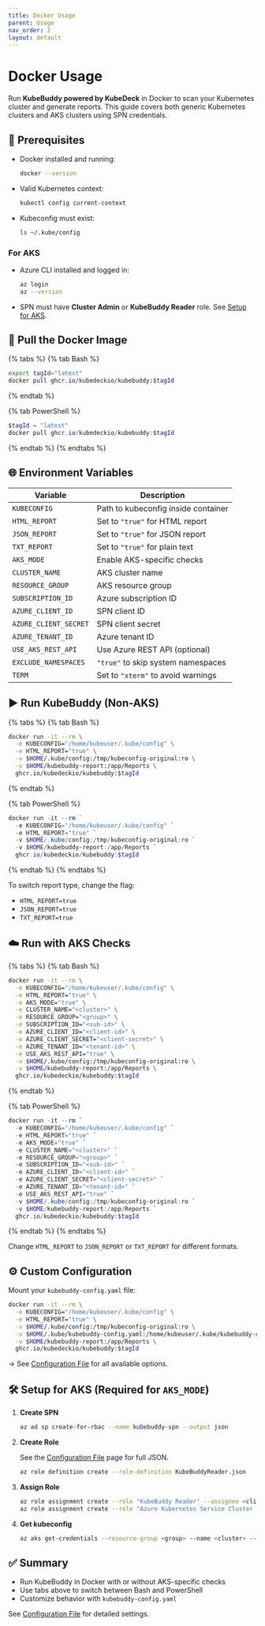 ```yaml
---
title: Docker Usage
parent: Usage
nav_order: 2
layout: default
---
```


# Docker Usage

Run **KubeBuddy powered by KubeDeck** in Docker to scan your Kubernetes cluster and generate reports. This guide covers both generic Kubernetes clusters and AKS clusters using SPN credentials.


## 🔧 Prerequisites

- Docker installed and running:
  ```bash
  docker --version
  ```

- Valid Kubernetes context:
  ```bash
  kubectl config current-context
  ```

- Kubeconfig must exist:
  ```bash
  ls ~/.kube/config
  ```

### For AKS

- Azure CLI installed and logged in:
  ```bash
  az login
  az --version
  ```

- SPN must have **Cluster Admin** or **KubeBuddy Reader** role. See [Setup for AKS](#setup-for-aks-required-for-aks_mode).


## 🐳 Pull the Docker Image

{% tabs %}
{% tab Bash %}
```bash
export tagId="latest"
docker pull ghcr.io/kubedeckio/kubebuddy:$tagId
```
{% endtab %}

{% tab PowerShell %}
```powershell
$tagId = "latest"
docker pull ghcr.io/kubedeckio/kubebuddy:$tagId
```
{% endtab %}
{% endtabs %}


## 🌐 Environment Variables

| Variable              | Description                          |
|-----------------------|--------------------------------------|
| `KUBECONFIG`          | Path to kubeconfig inside container  |
| `HTML_REPORT`         | Set to `"true"` for HTML report      |
| `JSON_REPORT`         | Set to `"true"` for JSON report      |
| `TXT_REPORT`          | Set to `"true"` for plain text       |
| `AKS_MODE`            | Enable AKS-specific checks           |
| `CLUSTER_NAME`        | AKS cluster name                     |
| `RESOURCE_GROUP`      | AKS resource group                   |
| `SUBSCRIPTION_ID`     | Azure subscription ID                |
| `AZURE_CLIENT_ID`     | SPN client ID                        |
| `AZURE_CLIENT_SECRET` | SPN client secret                    |
| `AZURE_TENANT_ID`     | Azure tenant ID                      |
| `USE_AKS_REST_API`    | Use Azure REST API (optional)        |
| `EXCLUDE_NAMESPACES`  | `"true"` to skip system namespaces   |
| `TERM`                | Set to `"xterm"` to avoid warnings   |


## ▶️ Run KubeBuddy (Non-AKS)

{% tabs %}
{% tab Bash %}
```bash
docker run -it --rm \
  -e KUBECONFIG="/home/kubeuser/.kube/config" \
  -e HTML_REPORT="true" \
  -v $HOME/.kube/config:/tmp/kubeconfig-original:ro \
  -v $HOME/kubebuddy-report:/app/Reports \
  ghcr.io/kubedeckio/kubebuddy:$tagId
```
{% endtab %}

{% tab PowerShell %}
```powershell
docker run -it --rm `
  -e KUBECONFIG="/home/kubeuser/.kube/config" `
  -e HTML_REPORT="true" `
  -v $HOME/.kube/config:/tmp/kubeconfig-original:ro `
  -v $HOME/kubebuddy-report:/app/Reports `
  ghcr.io/kubedeckio/kubebuddy:$tagId
```
{% endtab %}
{% endtabs %}

To switch report type, change the flag:

- `HTML_REPORT=true`
- `JSON_REPORT=true`
- `TXT_REPORT=true`


## ☁️ Run with AKS Checks

{% tabs %}
{% tab Bash %}
```bash
docker run -it --rm \
  -e KUBECONFIG="/home/kubeuser/.kube/config" \
  -e HTML_REPORT="true" \
  -e AKS_MODE="true" \
  -e CLUSTER_NAME="<cluster>" \
  -e RESOURCE_GROUP="<group>" \
  -e SUBSCRIPTION_ID="<sub-id>" \
  -e AZURE_CLIENT_ID="<client-id>" \
  -e AZURE_CLIENT_SECRET="<client-secret>" \
  -e AZURE_TENANT_ID="<tenant-id>" \
  -e USE_AKS_REST_API="true" \
  -v $HOME/.kube/config:/tmp/kubeconfig-original:ro \
  -v $HOME/kubebuddy-report:/app/Reports \
  ghcr.io/kubedeckio/kubebuddy:$tagId
```
{% endtab %}

{% tab PowerShell %}
```powershell
docker run -it --rm `
  -e KUBECONFIG="/home/kubeuser/.kube/config" `
  -e HTML_REPORT="true" `
  -e AKS_MODE="true" `
  -e CLUSTER_NAME="<cluster>" `
  -e RESOURCE_GROUP="<group>" `
  -e SUBSCRIPTION_ID="<sub-id>" `
  -e AZURE_CLIENT_ID="<client-id>" `
  -e AZURE_CLIENT_SECRET="<client-secret>" `
  -e AZURE_TENANT_ID="<tenant-id>" `
  -e USE_AKS_REST_API="true" `
  -v $HOME/.kube/config:/tmp/kubeconfig-original:ro `
  -v $HOME/kubebuddy-report:/app/Reports `
  ghcr.io/kubedeckio/kubebuddy:$tagId
```
{% endtab %}
{% endtabs %}

Change `HTML_REPORT` to `JSON_REPORT` or `TXT_REPORT` for different formats.


## ⚙️ Custom Configuration

Mount your `kubebuddy-config.yaml` file:

```bash
docker run -it --rm \
  -e KUBECONFIG="/home/kubeuser/.kube/config" \
  -e HTML_REPORT="true" \
  -v $HOME/.kube/config:/tmp/kubeconfig-original:ro \
  -v $HOME/.kube/kubebuddy-config.yaml:/home/kubeuser/.kube/kubebuddy-config.yaml:ro \
  -v $HOME/kubebuddy-report:/app/Reports \
  ghcr.io/kubedeckio/kubebuddy:$tagId
```

→ See [Configuration File](./kubebuddy-config.md) for all available options.


## 🛠️ Setup for AKS (Required for `AKS_MODE`)

1. **Create SPN**
   ```bash
   az ad sp create-for-rbac --name kubebuddy-spn --output json
   ```

2. **Create Role**

   See the [Configuration File](./kubebuddy-config.md#2-create-the-kubebuddy-reader-role) page for full JSON.

   ```bash
   az role definition create --role-definition KubeBuddyReader.json
   ```

3. **Assign Role**

   ```bash
   az role assignment create --role "KubeBuddy Reader" --assignee <client-id> --scope <aks-id>
   az role assignment create --role "Azure Kubernetes Service Cluster User Role" --assignee <client-id> --scope <aks-id>
   ```

4. **Get kubeconfig**

   ```bash
   az aks get-credentials --resource-group <group> --name <cluster> --subscription <sub-id>
   ```


## ✅ Summary

- Run KubeBuddy in Docker with or without AKS-specific checks
- Use tabs above to switch between Bash and PowerShell
- Customize behavior with `kubebuddy-config.yaml`

See [Configuration File](./kubebuddy-config.md) for detailed settings.